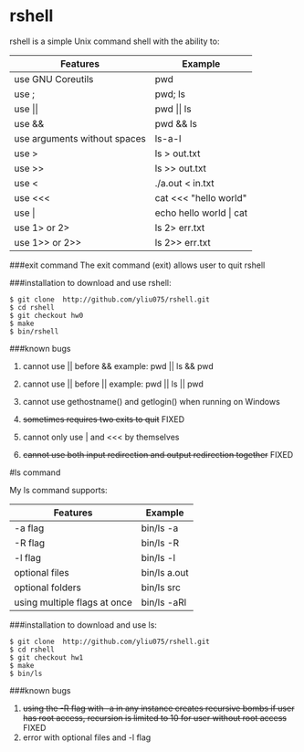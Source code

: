 # rshell

rshell is a simple Unix command shell with the ability to:

| Features | Example |
|---|---|
| use GNU Coreutils                | pwd |
| use ;                            | pwd; ls |
| use &#124;&#124;                 | pwd &#124;&#124; ls |
| use &&                           | pwd && ls |
| use arguments without spaces     | ls-a-l |
| use >                            | ls > out.txt |
| use >>                           | ls >> out.txt |
| use <                            | ./a.out < in.txt |
| use <<<                          | cat <<< "hello world" |
| use &#124;                      | echo hello world &#124; cat |
| use 1> or 2>                    | ls 2> err.txt |
| use 1>> or 2>>                  | ls 2>> err.txt |


###exit command
The exit command (exit) allows user to quit rshell

###installation
to download and use rshell:
```
$ git clone  http://github.com/yliu075/rshell.git
$ cd rshell
$ git checkout hw0
$ make
$ bin/rshell
```

###known bugs

1. cannot use || before &&          example: pwd || ls && pwd

2. cannot use || before ||          example: pwd || ls || pwd

3. cannot use gethostname() and getlogin() when running on Windows

4. ~~sometimes requires two exits to quit~~ FIXED
 
5. cannot only use | and <<< by themselves

6. ~~cannot use both input redirection and output redirection together~~ FIXED



#ls command

My ls command supports:

| Features | Example |
|---|---|
| -a flag | bin/ls -a |
| -R flag | bin/ls -R |
| -l flag | bin/ls -l |
| optional files | bin/ls a.out |
| optional folders | bin/ls src |
| using multiple flags at once | bin/ls -aRl |
 
###installation
to download and use ls:
```
$ git clone  http://github.com/yliu075/rshell.git
$ cd rshell
$ git checkout hw1
$ make
$ bin/ls
```
###known bugs

1. ~~using the -R flag with -a in any instance creates recursive bombs if user has root access, recursion is limited to 10 for user without root access~~ FIXED
2. error with optional files and -l flag